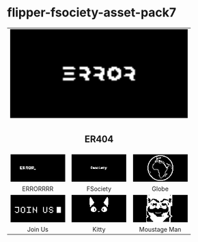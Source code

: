 # flipper-fsociety-asset-pack7
<table>
    <tr align="center">
        <td colspan="3">
            <img src="GIFs/ER404.gif" alt="" width="100%" />
        </td>
    </tr>
    <tr align="center">
        <td colspan="3">
            <h2>ER404</h2>
        </td>
    </tr>
    <tr align="center">
        <td width="33%">
            <img src="GIFs/ERORRRR.gif" alt="" />
        </td>
        <td width="33%">
            <img src="GIFs/fsociety.gif" alt="" />
        </td>
        <td width="33%">
            <img src="GIFs/globe.gif" alt="" />
        </td>
    </tr>
    <tr align="center">
        <td width="33%">
            ERRORRRR
        </td>
        <td width="33%">
            FSociety
        </td>
        <td width="33%">
            Globe
        </td>
    </tr>
    <tr align="center">
        <td width="33%">
            <img src="GIFs/join_us.gif" alt="" />
        </td>
        <td width="33%">
            <img src="GIFs/kitty.gif" alt="" />
        </td>
        <td width="33%">
            <img src="GIFs/moustage_man.gif" alt="" />
        </td>
    </tr>
    <tr align="center">
        <td width="33%">
            Join Us
        </td>
        <td width="33%">
            Kitty
        </td>
        <td width="33%">
            Moustage Man
        </td>
    </tr>
</table>
